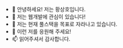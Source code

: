 - 👋 안녕하세요! 저는 황상호입니다.
- 👀 저는 웹개발에 관심이 있습니다!
- 🌱 저는 현재 풀스택을 목표로 자라나고 있습니다.
- 💞️ 이런 저를 응원해 주세요!
- 📫 읽어주셔서 감사합니다.

<!---
mini-dev-sangho5987/mini-dev-sangho5987 is a ✨ special ✨ repository because its `README.md` (this file) appears on your GitHub profile.
You can click the Preview link to take a look at your changes.
--->
